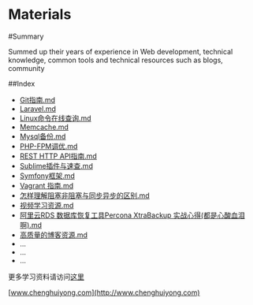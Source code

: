 # Materials

#Summary

Summed up their years of experience in Web development, technical knowledge, common tools and technical resources such as blogs, community


##Index


 + [Git指南.md](https://github.com/Brave-Cheng/Materials/blob/master/Online/Git%E6%8C%87%E5%8D%97.md)
 + [Laravel.md](https://github.com/Brave-Cheng/Materials/blob/master/Online/Laravel.md)
 + [Linux命令在线查询.md](https://github.com/Brave-Cheng/Materials/blob/master/Online/Linux%E5%91%BD%E4%BB%A4%E5%9C%A8%E7%BA%BF%E6%9F%A5%E8%AF%A2.md)
 + [Memcache.md](https://github.com/Brave-Cheng/Materials/blob/master/Online/Memcache.md)
 + [Mysql备份.md](https://github.com/Brave-Cheng/Materials/blob/master/Online/Mysql%E5%A4%87%E4%BB%BD.md)
 + [PHP-FPM调优.md](https://github.com/Brave-Cheng/Materials/blob/master/Online/PHP-FPM%E8%B0%83%E4%BC%98.md)
 + [REST HTTP API指南.md](https://github.com/Brave-Cheng/Materials/blob/master/Online/REST%20HTTP%20API%E6%8C%87%E5%8D%97.md)
 + [Sublime插件与速查.md](https://github.com/Brave-Cheng/Materials/blob/master/Online/Sublime%E6%8F%92%E4%BB%B6%E4%B8%8E%E9%80%9F%E6%9F%A5.md)
 + [Symfony框架.md](https://github.com/Brave-Cheng/Materials/blob/master/Online/Symfony%E6%A1%86%E6%9E%B6.md)
 + [Vagrant 指南.md](https://github.com/Brave-Cheng/Materials/blob/master/Online/Vagrant%20%E6%8C%87%E5%8D%97.md)
 + [怎样理解阻塞非阻塞与同步异步的区别.md](https://github.com/Brave-Cheng/Materials/blob/master/Online/%E6%80%8E%E6%A0%B7%E7%90%86%E8%A7%A3%E9%98%BB%E5%A1%9E%E9%9D%9E%E9%98%BB%E5%A1%9E%E4%B8%8E%E5%90%8C%E6%AD%A5%E5%BC%82%E6%AD%A5%E7%9A%84%E5%8C%BA%E5%88%AB.md)
 + [视频学习资源.md](https://github.com/Brave-Cheng/Materials/blob/master/Online/%E8%A7%86%E9%A2%91%E5%AD%A6%E4%B9%A0%E8%B5%84%E6%BA%90.md)
 + [阿里云RDS 数据库恢复工具Percona XtraBackup 实战心得(都是心酸血泪啊).md](https://github.com/Brave-Cheng/Materials/blob/master/Online/%E9%98%BF%E9%87%8C%E4%BA%91RDS%20%E6%95%B0%E6%8D%AE%E5%BA%93%E6%81%A2%E5%A4%8D%E5%B7%A5%E5%85%B7Percona%20XtraBackup%20%E5%AE%9E%E6%88%98%E5%BF%83%E5%BE%97(%E9%83%BD%E6%98%AF%E5%BF%83%E9%85%B8%E8%A1%80%E6%B3%AA%E5%95%8A).md)
 + [高质量的博客资源.md](https://github.com/Brave-Cheng/Materials/blob/master/Online/%E9%AB%98%E8%B4%A8%E9%87%8F%E7%9A%84%E5%8D%9A%E5%AE%A2%E8%B5%84%E6%BA%90.md)
+ ...
+ ...
+ ...

更多学习资料请访问[这里](https://github.com/Brave-Cheng/Materials/tree/master/Blog-Collections-Recipes)

[www.chenghuiyong.com](http://www.chenghuiyong.com)
